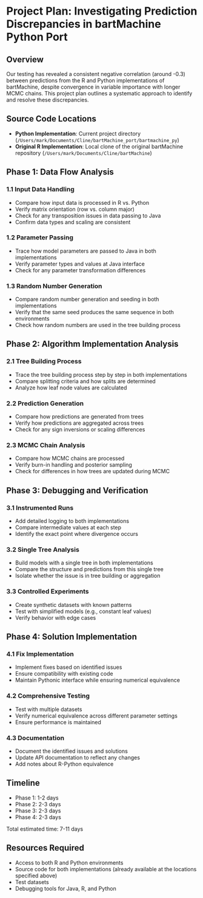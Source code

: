 # Project Plan: Investigating Prediction Discrepancies in bartMachine Python Port

## Overview

Our testing has revealed a consistent negative correlation (around -0.3) between predictions from the R and Python implementations of bartMachine, despite convergence in variable importance with longer MCMC chains. This project plan outlines a systematic approach to identify and resolve these discrepancies.

## Source Code Locations

- **Python Implementation**: Current project directory (`/Users/mark/Documents/Cline/bartMachine_port/bartmachine_py`)
- **Original R Implementation**: Local clone of the original bartMachine repository (`/Users/mark/Documents/Cline/bartMachine`)

## Phase 1: Data Flow Analysis

### 1.1 Input Data Handling
- Compare how input data is processed in R vs. Python
- Verify matrix orientation (row vs. column major)
- Check for any transposition issues in data passing to Java
- Confirm data types and scaling are consistent

### 1.2 Parameter Passing
- Trace how model parameters are passed to Java in both implementations
- Verify parameter types and values at Java interface
- Check for any parameter transformation differences

### 1.3 Random Number Generation
- Compare random number generation and seeding in both implementations
- Verify that the same seed produces the same sequence in both environments
- Check how random numbers are used in the tree building process

## Phase 2: Algorithm Implementation Analysis

### 2.1 Tree Building Process
- Trace the tree building process step by step in both implementations
- Compare splitting criteria and how splits are determined
- Analyze how leaf node values are calculated

### 2.2 Prediction Generation
- Compare how predictions are generated from trees
- Verify how predictions are aggregated across trees
- Check for any sign inversions or scaling differences

### 2.3 MCMC Chain Analysis
- Compare how MCMC chains are processed
- Verify burn-in handling and posterior sampling
- Check for differences in how trees are updated during MCMC

## Phase 3: Debugging and Verification

### 3.1 Instrumented Runs
- Add detailed logging to both implementations
- Compare intermediate values at each step
- Identify the exact point where divergence occurs

### 3.2 Single Tree Analysis
- Build models with a single tree in both implementations
- Compare the structure and predictions from this single tree
- Isolate whether the issue is in tree building or aggregation

### 3.3 Controlled Experiments
- Create synthetic datasets with known patterns
- Test with simplified models (e.g., constant leaf values)
- Verify behavior with edge cases

## Phase 4: Solution Implementation

### 4.1 Fix Implementation
- Implement fixes based on identified issues
- Ensure compatibility with existing code
- Maintain Pythonic interface while ensuring numerical equivalence

### 4.2 Comprehensive Testing
- Test with multiple datasets
- Verify numerical equivalence across different parameter settings
- Ensure performance is maintained

### 4.3 Documentation
- Document the identified issues and solutions
- Update API documentation to reflect any changes
- Add notes about R-Python equivalence

## Timeline

- Phase 1: 1-2 days
- Phase 2: 2-3 days
- Phase 3: 2-3 days
- Phase 4: 2-3 days

Total estimated time: 7-11 days

## Resources Required

- Access to both R and Python environments
- Source code for both implementations (already available at the locations specified above)
- Test datasets
- Debugging tools for Java, R, and Python
